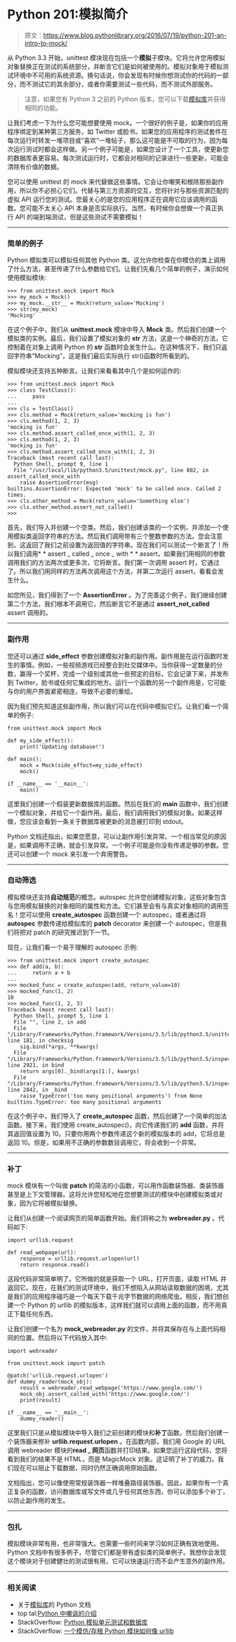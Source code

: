 # Python 201:模拟简介

> 原文：<https://www.blog.pythonlibrary.org/2016/07/19/python-201-an-intro-to-mock/>

从 Python 3.3 开始，unittest 模块现在包括一个**模拟**子模块。它将允许您用模拟对象替换正在测试的系统部分，并断言它们是如何被使用的。模拟对象用于模拟测试环境中不可用的系统资源。换句话说，你会发现有时候你想测试你的代码的一部分，而不测试它的其余部分，或者你需要测试一些代码，而不测试外部服务。

> 注意，如果您有 Python 3 之前的 Python 版本，您可以下载[模拟库](https://pypi.python.org/pypi/mock)并获得相同的功能。

让我们考虑一下为什么您可能想要使用 mock。一个很好的例子是，如果你的应用程序绑定到某种第三方服务，如 Twitter 或脸书。如果您的应用程序的测试套件在每次运行时转发一堆项目或“喜欢”一堆帖子，那么这可能是不可取的行为，因为每次运行测试时都会这样做。另一个例子可能是，如果您设计了一个工具，使更新您的数据库表更容易。每次测试运行时，它都会对相同的记录进行一些更新，可能会清除有价值的数据。

您可以使用 unittest 的 mock 来代替做这些事情。它会让你嘲笑和根除那些副作用，所以你不必担心它们。代替与第三方资源的交互，您将针对与那些资源匹配的虚拟 API 运行您的测试。您最关心的是您的应用程序正在调用它应该调用的函数。您可能不太关心 API 本身是否实际执行。当然，有时候你会想做一个真正执行 API 的端到端测试，但是这些测试不需要模拟！

* * *

### 简单的例子

Python 模拟类可以模拟任何其他 Python 类。这允许你检查在你模仿的类上调用了什么方法，甚至传递了什么参数给它们。让我们先看几个简单的例子，演示如何使用模拟模块:

```
>>> from unittest.mock import Mock
>>> my_mock = Mock()
>>> my_mock.__str__ = Mock(return_value='Mocking')
>>> str(my_mock)
'Mocking'

```

在这个例子中，我们从 **unittest.mock** 模块中导入 **Mock** 类。然后我们创建一个模拟类的实例。最后，我们设置了模拟对象的 **__str__** 方法，这是一个神奇的方法，它控制着在对象上调用 Python 的 **str** 函数时会发生什么。在这种情况下，我们只返回字符串“Mocking”，这是我们最后实际执行 str()函数时所看到的。

模拟模块还支持五种断言。让我们来看看其中几个是如何运作的:

```
>>> from unittest.mock import Mock
>>> class TestClass():
...     pass
... 
>>> cls = TestClass()
>>> cls.method = Mock(return_value='mocking is fun')
>>> cls.method(1, 2, 3)
'mocking is fun'
>>> cls.method.assert_called_once_with(1, 2, 3)
>>> cls.method(1, 2, 3)
'mocking is fun'
>>> cls.method.assert_called_once_with(1, 2, 3)
Traceback (most recent call last):
  Python Shell, prompt 9, line 1
  File "/usr/local/lib/python3.5/unittest/mock.py", line 802, in assert_called_once_with
    raise AssertionError(msg)
builtins.AssertionError: Expected 'mock' to be called once. Called 2 times.
>>> cls.other_method = Mock(return_value='Something else')
>>> cls.other_method.assert_not_called()
>>>

```

首先，我们导入并创建一个空类。然后，我们创建该类的一个实例，并添加一个使用模拟类返回字符串的方法。然后我们调用带有三个整数参数的方法。您会注意到，这返回了我们之前设置为返回值的字符串。现在我们可以测试一个断言了！所以我们调用* * assert _ called _ once _ with * * assert，如果我们用相同的参数调用我们的方法两次或更多次，它将断言。我们第一次调用 assert 时，它通过了。所以我们用同样的方法再次调用这个方法，并第二次运行 assert，看看会发生什么。

如您所见，我们得到了一个 **AssertionError** 。为了完善这个例子，我们继续创建第二个方法，我们根本不调用它，然后断言它不是通过 **assert_not_called** assert 调用的。

* * *

### 副作用

您还可以通过 **side_effect** 参数创建模拟对象的副作用。副作用是在运行函数时发生的事情。例如，一些视频游戏已经整合到社交媒体中。当你获得一定数量的分数，赢得一个奖杯，完成一个级别或其他一些预定的目标，它会记录下来，并发布到 Twitter，脸书或任何它集成的地方。运行一个函数的另一个副作用是，它可能与你的用户界面紧密相连，导致不必要的重绘。

因为我们预先知道这些副作用，所以我们可以在代码中模拟它们。让我们看一个简单的例子:

```
from unittest.mock import Mock

def my_side_effect():
    print('Updating database!')

def main():
    mock = Mock(side_effect=my_side_effect)
    mock()

if __name__ == '__main__':
    main()

```

这里我们创建一个假装更新数据库的函数。然后在我们的 **main** 函数中，我们创建一个模拟对象，并给它一个副作用。最后，我们调用我们的模拟对象。如果这样做，您应该会看到一条关于数据库被更新的消息被打印到 stdout。

Python 文档还指出，如果您愿意，可以让副作用引发异常。一个相当常见的原因是，如果调用不正确，就会引发异常。一个例子可能是你没有传递足够的参数。您还可以创建一个 mock 来引发一个弃用警告。

* * *

### 自动筛选

模拟模块还支持**自动规范**的概念。autospec 允许您创建模拟对象，这些对象包含与您用模拟替换的对象相同的属性和方法。它们甚至会有与真实对象相同的调用签名！您可以使用 **create_autospec** 函数创建一个 autospec，或者通过将 **autospec** 参数传递给模拟库的 **patch** decorator 来创建一个 autospec，但是我们将把对 patch 的研究推迟到下一节。

现在，让我们看一个易于理解的 autospec 示例:

```
>>> from unittest.mock import create_autospec
>>> def add(a, b):
...     return a + b
... 
>>> mocked_func = create_autospec(add, return_value=10)
>>> mocked_func(1, 2)
10
>>> mocked_func(1, 2, 3)
Traceback (most recent call last):
  Python Shell, prompt 5, line 1
  File "", line 2, in add
  File "/Library/Frameworks/Python.framework/Versions/3.5/lib/python3.5/unittest/mock.py", line 181, in checksig
    sig.bind(*args, **kwargs)
  File "/Library/Frameworks/Python.framework/Versions/3.5/lib/python3.5/inspect.py", line 2921, in bind
    return args[0]._bind(args[1:], kwargs)
  File "/Library/Frameworks/Python.framework/Versions/3.5/lib/python3.5/inspect.py", line 2842, in _bind
    raise TypeError('too many positional arguments') from None
builtins.TypeError: too many positional arguments

```

在这个例子中，我们导入了 **create_autospec** 函数，然后创建了一个简单的加法函数。接下来，我们使用 create_autospec()，向它传递我们的 **add** 函数，并将其返回值设置为 10。只要你用两个参数传递这个新的模拟版本的 add，它将总是返回 10。但是，如果用不正确的参数数目调用它，将会收到一个异常。

* * *

### 补丁

mock 模块有一个叫做 **patch** 的简洁的小函数，可以用作函数装饰器、类装饰器甚至是上下文管理器。这将允许您轻松地在您想要测试的模块中创建模拟类或对象，因为它将被模拟替换。

让我们从创建一个阅读网页的简单函数开始。我们将称之为 **webreader.py** 。代码如下:

```
import urllib.request

def read_webpage(url):
    response = urllib.request.urlopen(url)
    return response.read()

```

这段代码非常简单明了。它所做的就是获取一个 URL，打开页面，读取 HTML 并返回它。现在，在我们的测试环境中，我们不想陷入从网站读取数据的困境，尤其是我们的应用程序碰巧是一个每天下载千兆字节数据的网络爬虫。相反，我们想创建一个 Python 的 urllib 的模拟版本，这样我们就可以调用上面的函数，而不用真正下载任何东西。

让我们创建一个名为 **mock_webreader.py** 的文件，并将其保存在与上面代码相同的位置。然后将以下代码放入其中:

```
import webreader

from unittest.mock import patch

@patch('urllib.request.urlopen')
def dummy_reader(mock_obj):
    result = webreader.read_webpage('https://www.google.com/')
    mock_obj.assert_called_with('https://www.google.com/')
    print(result)

if __name__ == '__main__':
    dummy_reader()

```

这里我们只是从模拟模块中导入我们之前创建的模块和**补丁**函数。然后我们创建一个装饰器来修补 **urllib.request.urlopen** 。在函数内部，我们用 Google 的 URL 调用 webreader 模块的**read _ 网页**函数并打印结果。如果您运行这段代码，您将看到我们的结果不是 HTML，而是 MagicMock 对象。这证明了补丁的威力。我们现在可以阻止下载数据，同时仍然正确调用原始函数。

文档指出，您可以像使用常规装饰器一样堆叠路径装饰器。因此，如果你有一个真正复杂的函数，访问数据库或写文件或几乎任何其他东西，你可以添加多个补丁，以防止副作用的发生。

* * *

### 包扎

模拟模块非常有用，也非常强大。也需要一些时间来学习如何正确有效地使用。Python 文档中有很多例子，尽管它们都是带有虚拟类的简单例子。我想你会发现这个模块对于创建健壮的测试很有用，它可以快速运行而不会产生意外的副作用。

* * *

### 相关阅读

*   关于[模拟库](https://docs.python.org/3/library/unittest.mock.html)的 Python 文档
*   top tal:[Python 中嘲讽的介绍](https://www.toptal.com/python/an-introduction-to-mocking-in-python)
*   StackOverflow: [Python 模拟单元测试和数据库](http://stackoverflow.com/questions/22963514/python-mock-unittest-and-database)
*   StackOverflow: [一个模仿/存根 Python 模块如何像 urllib](http://stackoverflow.com/questions/295438/how-can-one-mock-stub-python-module-like-urllib)